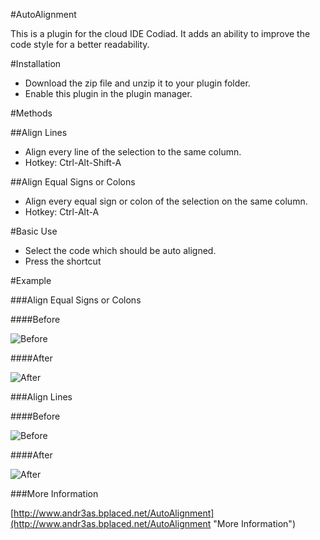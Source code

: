 #AutoAlignment

This is a plugin for the cloud IDE Codiad. It adds an ability to improve the code style for a better readability.

#Installation

- Download the zip file and unzip it to your plugin folder.
- Enable this plugin in the plugin manager.

#Methods

##Align Lines

- Align every line of the selection to the same column.
- Hotkey: Ctrl-Alt-Shift-A

##Align Equal Signs or Colons

- Align every equal sign or colon of the selection on the same column.
- Hotkey: Ctrl-Alt-A

#Basic Use

- Select the code which should be auto aligned.
- Press the shortcut

#Example

###Align Equal Signs or Colons

####Before

![Before](http://www.andr3as.bplaced.net/AutoAlignment/img/example1.jpg "Before")

####After

![After](http://www.andr3as.bplaced.net/AutoAlignment/img/example2.jpg "After")

###Align Lines

####Before

![Before](http://www.andr3as.bplaced.net/AutoAlignment/img/example3.jpg "Before")

####After

![After](http://www.andr3as.bplaced.net/AutoAlignment/img/example4.jpg "After")

###More Information

[http://www.andr3as.bplaced.net/AutoAlignment](http://www.andr3as.bplaced.net/AutoAlignment "More Information")